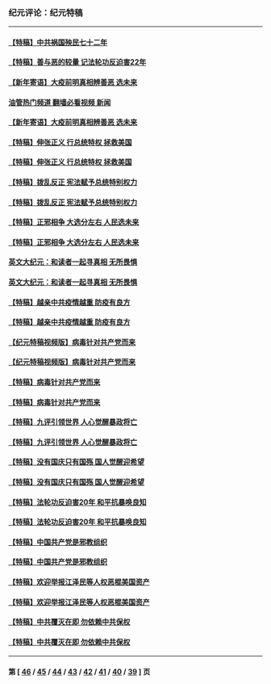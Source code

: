 ### 纪元评论：纪元特稿
---
#### [【特稿】中共祸国殃民七十二年](../../pages/nsc424/n13272607.md?05090330) 
#### [【特稿】善与恶的较量 记法轮功反迫害22年](../../pages/nsc424/n13086597.md?05090330) 
#### [【新年寄语】大疫前明真相辨善恶 选未来](../../pages/nsc424/n12660855.md?05090330) 
#### [油管热门频道 翻墙必看视频 新闻](ok?05090330)
#### [【新年寄语】大疫前明真相辨善恶 选未来](../../pages/nsc424/n12660855.md?05090330) 
#### [【特稿】伸张正义 行总统特权 拯救美国](../../pages/nsc424/n12616806.md?05090330) 
#### [【特稿】伸张正义 行总统特权 拯救美国](../../pages/nsc424/n12616806.md?05090330) 
#### [【特稿】拨乱反正 宪法赋予总统特别权力](../../pages/nsc424/n12598306.md?05090330) 
#### [【特稿】拨乱反正 宪法赋予总统特别权力](../../pages/nsc424/n12598306.md?05090330) 
#### [【特稿】正邪相争 大选分左右 人民选未来](../../pages/nsc424/n12545208.md?05090330) 
#### [【特稿】正邪相争 大选分左右 人民选未来](../../pages/nsc424/n12545208.md?05090330) 
#### [英文大纪元：和读者一起寻真相 无所畏惧](../../pages/nsc424/n12542027.md?05090330) 
#### [英文大纪元：和读者一起寻真相 无所畏惧](../../pages/nsc424/n12542027.md?05090330) 
#### [【特稿】越亲中共疫情越重 防疫有良方](../../pages/nsc424/n12042989.md?05090330) 
#### [【特稿】越亲中共疫情越重 防疫有良方](../../pages/nsc424/n12042989.md?05090330) 
#### [【纪元特稿视频版】病毒针对共产党而来](../../pages/nsc424/n11977328.md?05090330) 
#### [【纪元特稿视频版】病毒针对共产党而来](../../pages/nsc424/n11977328.md?05090330) 
#### [【特稿】病毒针对共产党而来](../../pages/nsc424/n11928818.md?05090330) 
#### [【特稿】病毒针对共产党而来](../../pages/nsc424/n11928818.md?05090330) 
#### [【特稿】九评引领世界 人心觉醒暴政将亡](../../pages/nsc424/n11660496.md?05090330) 
#### [【特稿】九评引领世界 人心觉醒暴政将亡](../../pages/nsc424/n11660496.md?05090330) 
#### [【特稿】没有国庆只有国殇 国人觉醒迎希望](../../pages/nsc424/n11549354.md?05090330) 
#### [【特稿】没有国庆只有国殇 国人觉醒迎希望](../../pages/nsc424/n11549354.md?05090330) 
#### [【特稿】法轮功反迫害20年 和平抗暴唤良知](../../pages/nsc424/n11389135.md?05090330) 
#### [【特稿】法轮功反迫害20年 和平抗暴唤良知](../../pages/nsc424/n11389135.md?05090330) 
#### [【特稿】中国共产党是邪教组织](../../pages/nsc424/n11355551.md?05090330) 
#### [【特稿】中国共产党是邪教组织](../../pages/nsc424/n11355551.md?05090330) 
#### [【特稿】欢迎举报江泽民等人权恶棍美国资产](../../pages/nsc424/n11303040.md?05090330) 
#### [【特稿】欢迎举报江泽民等人权恶棍美国资产](../../pages/nsc424/n11303040.md?05090330) 
#### [【特稿】中共覆灭在即 勿依赖中共保权](../../pages/nsc424/n11278510.md?05090330) 
#### [【特稿】中共覆灭在即 勿依赖中共保权](../../pages/nsc424/n11278510.md?05090330) 

---
#### 第 [ [46](./46.md?05090330) / [45](./45.md?05090330) / [44](./44.md?05090330) / [43](./43.md?05090330) / [42](./42.md?05090330) / [41](./41.md?05090330) / [40](./40.md?05090330) / [39](./39.md?05090330) ] 页
